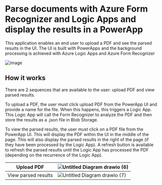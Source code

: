 # Parse documents with Azure Form Recognizer and Logic Apps and display the results in a PowerApp
This application enables an end user to upload a PDF and see the parsed results in the UI. The UI is built with PowerApps and the background processing is achieved with Azure Logic Apps and Azure Form Recognizer

![image](https://user-images.githubusercontent.com/35609369/149397062-715dd270-b5c1-465e-9233-e9d9f53fa453.png)

## How it works

There are 2 sequences that are available to the user: upload PDF and view parsed results. 

To upload a PDF, the user must click upload PDF from the PowerApp UI and provide a name for the file. When this happens, this triggers a Logic App. This Logic App will call the Form Recognizer to analyze the PDF and then store the results as a .json file in Blob Storage. 

To view the parsed results, the user must click on a PDF file from the PowerApp UI. This will display the PDF within the UI in the middle of the page. This will also display the parsed results in the right of the page (if they have been processed by the Logic App). A refresh button is available to refresh the parsed results until the Logic App has processed the PDF (depending on the recurrence of the Logic App).


Upload PDF | ![Untitled Diagram drawio (6)](https://user-images.githubusercontent.com/35609369/149402218-2ba024a0-88c6-4a95-aaeb-289a98352079.png)
--- | ---
View parsed results | ![Untitled Diagram drawio (7)](https://user-images.githubusercontent.com/35609369/149402262-21b359be-305a-44a4-8291-29e27cac41ac.png)
